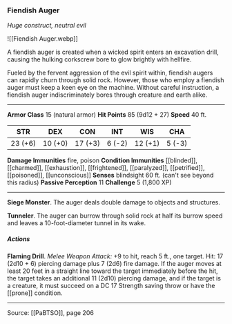 ### Fiendish Auger
_Huge construct, neutral evil_

![[Fiendish Auger.webp]]

A fiendish auger is created when a wicked spirit enters an excavation drill, causing the hulking corkscrew bore to glow brightly with hellfire.

Fueled by the fervent aggression of the evil spirit within, fiendish augers can rapidly churn through solid rock. However, those who employ a fiendish auger must keep a keen eye on the machine. Without careful instruction, a fiendish auger indiscriminately bores through creature and earth alike.




---

**Armor Class** 15 (natural armor)
**Hit Points** 85 (9d12 + 27)
**Speed** 40 ft.

| STR     | DEX     | CON     | INT     | WIS     | CHA     |
|---------|---------|---------|---------|---------|---------|
| 23 (+6) | 10 (+0) | 17 (+3) | 6 (-2) | 12 (+1) | 5 (-3) |

**Damage Immunities** fire, poison
**Condition Immunities** [[blinded]], [[charmed]], [[exhaustion]], [[frightened]], [[paralyzed]], [[petrified]], [[poisoned]], [[unconscious]]
**Senses** blindsight 60 ft. (can't see beyond this radius)
**Passive Perception** 11
**Challenge** 5 (1,800 XP)

---

**Siege Monster**. The auger deals double damage to objects and structures.

**Tunneler**. The auger can burrow through solid rock at half its burrow speed and leaves a 10-foot-diameter tunnel in its wake.

##### Actions
**Flaming Drill**. _Melee Weapon Attack:_ +9 to hit, reach 5 ft., one target. Hit: 17 (2d10 + 6) piercing damage plus 7 (2d6) fire damage. If the auger moves at least 20 feet in a straight line toward the target immediately before the hit, the target takes an additional 11 (2d10) piercing damage, and if the target is a creature, it must succeed on a DC 17 Strength saving throw or have the [[prone]] condition.


---

Source: [[PaBTSO]], page 206